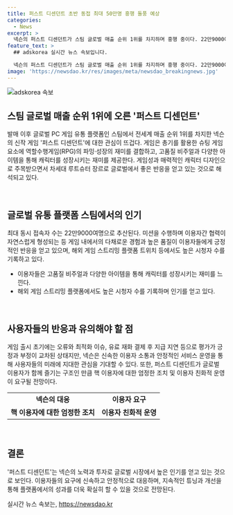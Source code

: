 ```yaml
---
title: 퍼스트 디센던트 초반 동접 최대 50만명 흥행 돌풍 예상
categories:
  - News
excerpt: >
  넥슨의 퍼스트 디센던트가 스팀 글로벌 매출 순위 1위를 차지하며 흥행 중이다. 22만9000여명의 동시 접속자 수를 기록하며 총기를 활용한 슈팅과 역할수행게임(RPG)의 조합이 특징이다. PC와 콘솔 이용자들이 함께 플레이하고 있으며, 고품질 비주얼과 다양한 아이템 수집이 캐릭터 성장을 즐겁게 한다. 이러한 성과에도 불구하고 몇몇 이슈들이 도마 위에 올랐으며, 안정적인 서비스 운영이 관건으로 부각되고 있다. 그러나 이용자들의 호응은 높아 계속해서 글로벌 시장에서 좋은 반응이 예상된다.
feature_text: >
  ## adskorea 실시간 뉴스 속보입니다.

  넥슨의 퍼스트 디센던트가 스팀 글로벌 매출 순위 1위를 차지하며 흥행 중이다. 22만9000여명의 동시 접속자 수를 기록하며 총기를 활용한 슈팅과 역할수행게임(RPG)의 조합이 특징이다. PC와 콘솔 이용자들이 함께 플레이하고 있으며, 고품질 비주얼과 다양한 아이템 수집이 캐릭터 성장을 즐겁게 한다. 이러한 성과에도 불구하고 몇몇 이슈들이 도마 위에 올랐으며, 안정적인 서비스 운영이 관건으로 부각되고 있다. 그러나 이용자들의 호응은 높아 계속해서 글로벌 시장에서 좋은 반응이 예상된다.
image: 'https://newsdao.kr/res/images/meta/newsdao_breakingnews.jpg'
---
```


<p><img src="https://newsdao.kr/res/images/meta/newsdao_breakingnews.jpg" alt="adskorea 속보" /></p>

<h2 data-ke-size="size26">스팀 글로벌 매출 순위 1위에 오른 '퍼스트 디센던트'</h2>

<p>발매 이후 글로벌 PC 게임 유통 플랫폼인 스팀에서 전세계 매출 순위 1위를 차지한 넥슨의 신작 게임 '퍼스트 디센던트'에 대한 관심이 뜨겁다. 게임은 총기를 활용한 슈팅 게임 요소에 역할수행게임(RPG)의 파밍·성장의 재미를 결합하고, 고품질 비주얼과 다양한 아이템을 통해 캐릭터를 성장시키는 재미를 제공한다. 게임성과 매력적인 캐릭터 디자인으로 주목받으면서 차세대 루트슈터 장르로 글로벌에서 좋은 반응을 얻고 있는 것으로 해석되고 있다.</p>

<p data-ke-size="size16">&nbsp;</p>

<h2 data-ke-size="size26">글로벌 유통 플랫폼 스팀에서의 인기</h2>

<p>최대 동시 접속자 수는 22만9000여명으로 추산된다. 미션을 수행하며 이용자간 협력이 자연스럽게 형성되는 등 게임 내에서의 다채로운 경험과 높은 품질이 이용자들에게 긍정적인 반응을 얻고 있으며, 해외 게임 스트리밍 플랫폼 트위치 등에서도 높은 시청자 수를 기록하고 있다.</p>

<ul>
    <li>이용자들은 고품질 비주얼과 다양한 아이템을 통해 캐릭터를 성장시키는 재미를 느낀다.</li>
    <li>해외 게임 스트리밍 플랫폼에서도 높은 시청자 수를 기록하며 인기를 얻고 있다.</li>
</ul>

<p data-ke-size="size16">&nbsp;</p>

<h2 data-ke-size="size26">사용자들의 반응과 유의해야 할 점</h2>

<p>게임 출시 초기에는 오류와 최적화 이슈, 유료 재화 결제 후 지급 지연 등으로 평가가 긍정과 부정이 교차된 상태지만, 넥슨은 신속한 이용자 소통과 안정적인 서비스 운영을 통해 사용자들의 미래에 지대한 관심을 기대할 수 있다. 또한, 퍼스트 디센던트가 글로벌 이용자가 함께 즐기는 구조인 만큼 핵 이용자에 대한 엄정한 조치 및 이용자 친화적 운영이 요구될 전망이다.</p>

<table>
    <tbody>
        <tr>
            <td style="text-align: center; height: 17px;"><b>넥슨의 대응</b></td>
            <td style="text-align: center; height: 17px;"><b>이용자 요구</b></td>
        </tr>
        <tr>
            <td style="text-align: center; height: 17px;"><b>핵 이용자에 대한 엄정한 조치</b></td>
            <td style="text-align: center; height: 17px;"><b>이용자 친화적 운영</b></td>
        </tr>
    </tbody>
</table>

<p data-ke-size="size16">&nbsp;</p>

<h2 data-ke-size="size26">결론</h2>

<p>'퍼스트 디센던트'는 넥슨의 노력과 투자로 글로벌 시장에서 높은 인기를 얻고 있는 것으로 보인다. 이용자들의 요구에 신속하고 안정적으로 대응하며, 지속적인 튜닝과 개선을 통해 플랫폼에서의 성과를 더욱 확실히 할 수 있을 것으로 전망된다.</p>
실시간 뉴스 속보는, <a href="https://newsdao.kr" rel="dofollow">https://newsdao.kr</a>


